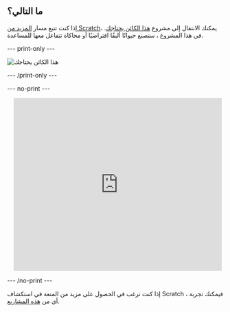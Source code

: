 ## ما التالي؟

إذا كنت تتبع مسار [المزيد من Scratch](https://projects.raspberrypi.org/en/raspberrypi/more-scratch)، يمكنك الانتقال إلى مشروع [هذا الكائن يحتاجك](https://projects.raspberrypi.org/en/projects/this-sprite-needs-you). في هذا المشروع ، ستصنع حيوانًا أليفًا افتراضيًا أو محاكاة تتفاعل معها للمساعدة.

--- print-only ---

![هذا الكائن يحتاجك](images/this-sprite-needs-you.png)

--- /print-only ---

--- no-print ---

<div class="scratch-preview" style="margin-left: 15px;">
  <iframe allowtransparency="true" width="485" height="402" src="https://scratch.mit.edu/projects/embed/530008968/?autostart=false" frameborder="0"></iframe>
</div>

--- /no-print ---

إذا كنت ترغب في الحصول على مزيد من المتعة في استكشاف Scratch ، فيمكنك تجربة أي من [هذه المشاريع](https://projects.raspberrypi.org/en/projects?software%5B%5D=scratch&curriculum%5B%5D=%201).
